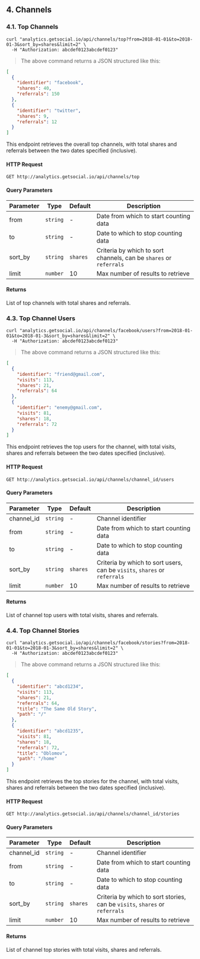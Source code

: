 ## 4. Channels

### 4.1. Top Channels

```shell
curl "analytics.getsocial.io/api/channels/top?from=2018-01-01&to=2018-01-3&sort_by=shares&limit=2" \
  -H "Authorization: abcdef0123abcdef0123"
```

> The above command returns a JSON structured like this:

```json
[
  {
    "identifier": "facebook",
    "shares": 40,
    "referrals": 150
  },
  {
    "identifier": "twitter",
    "shares": 9,
    "referrals": 12
  }
]
```

This endpoint retrieves the overall top channels, with total shares and referrals between the two dates specified (inclusive).


#### HTTP Request

`GET http://analytics.getsocial.io/api/channels/top`

#### Query Parameters

Parameter | Type     | Default      | Description
--------- | -------- | ------------ | --------
from      | `string` | -            | Date from which to start counting data
to        | `string` | -            | Date to which to stop counting data
sort_by   | `string` | `shares`     | Criteria by which to sort channels, can be `shares` or `referrals`
limit     | `number` | 10           | Max number of results to retrieve


#### Returns

List of top channels with total shares and referrals.


### 4.3. Top Channel Users


```shell
curl "analytics.getsocial.io/api/channels/facebook/users?from=2018-01-01&to=2018-01-3&sort_by=shares&limit=2" \
  -H "Authorization: abcdef0123abcdef0123"
```

> The above command returns a JSON structured like this:

```json
[
  {
    "identifier": "friend@gmail.com",
    "visits": 113,
    "shares": 21,
    "referrals": 64
  },
  {
    "identifier": "enemy@gmail.com",
    "visits": 81,
    "shares": 18,
    "referrals": 72
  }
]
```

This endpoint retrieves the top users for the channel, with total visits, shares and referrals between the two dates specified (inclusive).


#### HTTP Request

`GET http://analytics.getsocial.io/api/channels/channel_id/users`

#### Query Parameters

Parameter  | Type     | Default      | Description
---------- | -------- | ------------ | --------
channel_id | `string` | -            | Channel identifier
from       | `string` | -            | Date from which to start counting data
to         | `string` | -            | Date to which to stop counting data
sort_by    | `string` | `shares`     | Criteria by which to sort users, can be `visits`, `shares` or `referrals`
limit      | `number` | 10           | Max number of results to retrieve


#### Returns

List of channel top users with total visits, shares and referrals.


### 4.4. Top Channel Stories


```shell
curl "analytics.getsocial.io/api/channels/facebook/stories?from=2018-01-01&to=2018-01-3&sort_by=shares&limit=2" \
  -H "Authorization: abcdef0123abcdef0123"
```

> The above command returns a JSON structured like this:

```json
[
  {
    "identifier": "abcd1234",
    "visits": 113,
    "shares": 21,
    "referrals": 64,
    "title": "The Same Old Story",
    "path": "/"
  },
  {
    "identifier": "abcd1235",
    "visits": 81,
    "shares": 18,
    "referrals": 72,
    "title": "Oblomov",
    "path": "/home"
  }
]
```

This endpoint retrieves the top stories for the channel, with total visits, shares and referrals between the two dates specified (inclusive).


#### HTTP Request

`GET http://analytics.getsocial.io/api/channels/channel_id/stories`

#### Query Parameters

Parameter  | Type     | Default      | Description
---------- | -------- | ------------ | --------
channel_id | `string` | -            | Channel identifier
from       | `string` | -            | Date from which to start counting data
to         | `string` | -            | Date to which to stop counting data
sort_by    | `string` | `shares`     | Criteria by which to sort stories, can be `visits`, `shares` or `referrals`
limit      | `number` | 10           | Max number of results to retrieve


#### Returns

List of channel top stories with total visits, shares and referrals.

